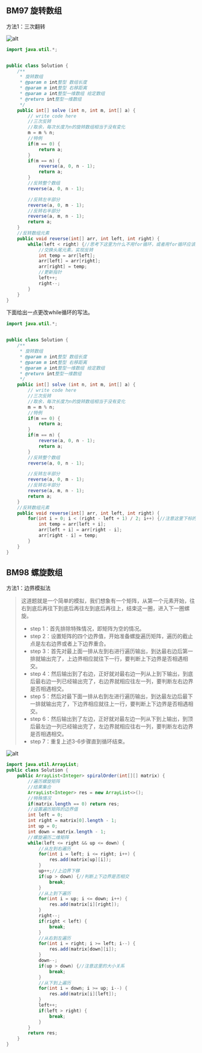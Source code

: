 ## BM97 旋转数组

方法1：三次翻转

![alt](https://typora-1256823886.cos.ap-nanjing.myqcloud.com/2022/3E6A48137367D997F49AB13EF302653A)

```java
import java.util.*;


public class Solution {
    /**
     * 旋转数组
     * @param n int整型 数组长度
     * @param m int整型 右移距离
     * @param a int整型一维数组 给定数组
     * @return int整型一维数组
     */
    public int[] solve (int n, int m, int[] a) {
        // write code here
        //三次反转
        //取余，每次长度为n的旋转数组相当于没有变化
        m = m % n;
        //特例
        if(m == 0) {
            return a;
        }
        if(m == n) {
            reverse(a, 0, n - 1);
            return a;
        }
        //反转整个数组
        reverse(a, 0, n - 1);

        //反转左半部分
        reverse(a, 0, m - 1);
        //反转右半部分
        reverse(a, m, n - 1);
        return a;
    }
    //反转数组元素
    public void reverse(int[] arr, int left, int right) {
        while(left < right) {//思考下这里为什么不用for循环，或者用for循环应该怎么做
            //交换头尾元素，实现反转
            int temp = arr[left];
            arr[left] = arr[right];
            arr[right] = temp;
            //更新指针
            left++;
            right--;
        }
    }
}
```

下面给出一点更改while循环的写法。

```java
import java.util.*;


public class Solution {
    /**
     * 旋转数组
     * @param n int整型 数组长度
     * @param m int整型 右移距离
     * @param a int整型一维数组 给定数组
     * @return int整型一维数组
     */
    public int[] solve (int n, int m, int[] a) {
        // write code here
        //三次反转
        //取余，每次长度为n的旋转数组相当于没有变化
        m = m % n;
        //特例
        if(m == 0) {
            return a;
        }
        if(m == n) {
            reverse(a, 0, n - 1);
            return a;
        }
        //反转整个数组
        reverse(a, 0, n - 1);

        //反转左半部分
        reverse(a, 0, m - 1);
        //反转右半部分
        reverse(a, m, n - 1);
        return a;
    }
    //反转数组元素
    public void reverse(int[] arr, int left, int right) {
        for(int i = 0; i < (right - left + 1) / 2; i++) {//注意这里下标的写法
            int temp = arr[left + i];
            arr[left + i] = arr[right - i];
            arr[right - i] = temp;
        }
    }
}
```



## BM98 螺旋数组

方法1：边界模拟法

> 这道题就是一个简单的模拟，我们想象有一个矩阵，从第一个元素开始，往右到底后再往下到底后再往左到底后再往上，结束这一圈，进入下一圈螺旋。
>
> - step 1：首先排除特殊情况，即矩阵为空的情况。
> - step 2：设置矩阵的四个边界值，开始准备螺旋遍历矩阵，遍历的截止点是左右边界或者上下边界重合。
> - step 3：首先对最上面一排从左到右进行遍历输出，到达最右边后第一排就输出完了，上边界相应就往下一行，要判断上下边界是否相遇相交。
> - step 4：然后输出到了右边，正好就对最右边一列从上到下输出，到底后最右边一列已经输出完了，右边界就相应往左一列，要判断左右边界是否相遇相交。
> - step 5：然后对最下面一排从右到左进行遍历输出，到达最左边后最下一排就输出完了，下边界相应就往上一行，要判断上下边界是否相遇相交。
> - step 6：然后输出到了左边，正好就对最左边一列从下到上输出，到顶后最左边一列已经输出完了，左边界就相应往右一列，要判断左右边界是否相遇相交。
> - step 7：重复上述3-6步骤直到循环结束。

![alt](https://typora-1256823886.cos.ap-nanjing.myqcloud.com/2022/34EC0DBACF8E56532AF5EE41BC84C258)

```java
import java.util.ArrayList;
public class Solution {
    public ArrayList<Integer> spiralOrder(int[][] matrix) {
        //遍历螺旋矩阵
        //结果集合
        ArrayList<Integer> res = new ArrayList<>();
        //特殊情况
        if(matrix.length == 0) return res;
        //设置遍历矩阵的边界值
        int left = 0; 
        int right = matrix[0].length - 1;
        int up = 0;
        int down = matrix.length - 1;
        //螺旋遍历二维矩阵
        while(left <= right && up <= down) {
            //从左到右遍历
            for(int i = left; i <= right; i++) {
                res.add(matrix[up][i]);
            }
            up++;//上边界下移
            if(up > down) {//判断上下边界是否相交
                break;
            }
            //从上到下遍历
            for(int i = up; i <= down; i++) {
                res.add(matrix[i][right]);
            }
            right--;
            if(right < left) {
                break;
            }
            //从右到左遍历
            for(int i = right; i >= left; i--) {
                res.add(matrix[down][i]);
            }
            down--;
            if(up > down) {//注意这里的大小关系
                break;
            }
            //从下到上遍历
            for(int i = down; i >= up; i--) {
                res.add(matrix[i][left]);
            }
            left++;
            if(left > right) {
                break;
            }
        }
        return res;
    }
}
```

